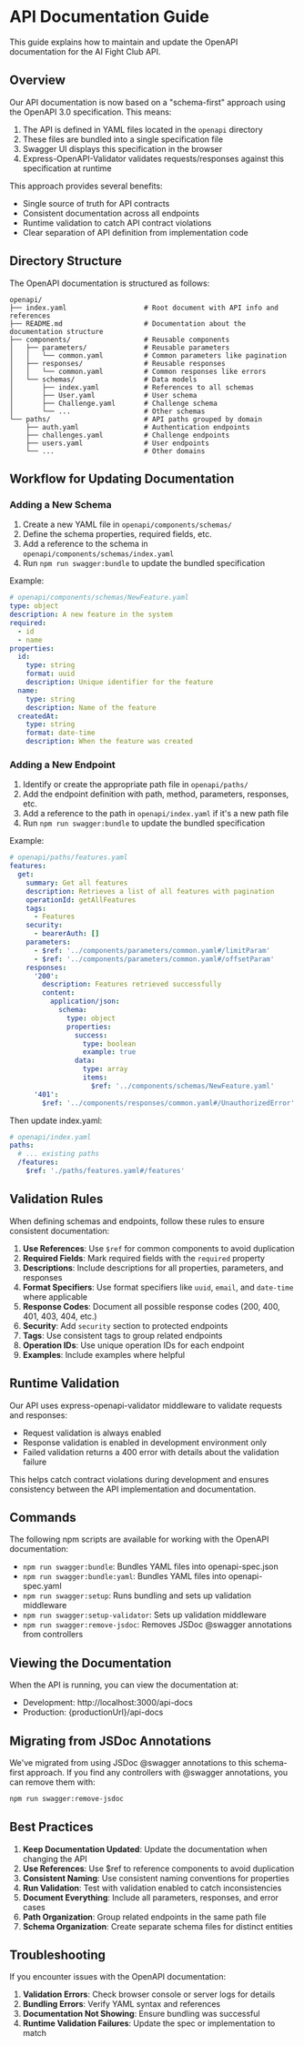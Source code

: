 # API Documentation Guide

This guide explains how to maintain and update the OpenAPI documentation for the AI Fight Club API.

## Overview

Our API documentation is now based on a "schema-first" approach using the OpenAPI 3.0 specification. This means:

1. The API is defined in YAML files located in the `openapi` directory
2. These files are bundled into a single specification file
3. Swagger UI displays this specification in the browser
4. Express-OpenAPI-Validator validates requests/responses against this specification at runtime

This approach provides several benefits:
- Single source of truth for API contracts
- Consistent documentation across all endpoints
- Runtime validation to catch API contract violations
- Clear separation of API definition from implementation code

## Directory Structure

The OpenAPI documentation is structured as follows:

```
openapi/
├── index.yaml                   # Root document with API info and references
├── README.md                    # Documentation about the documentation structure
├── components/                  # Reusable components
│   ├── parameters/              # Reusable parameters
│   │   └── common.yaml          # Common parameters like pagination
│   ├── responses/               # Reusable responses
│   │   └── common.yaml          # Common responses like errors
│   └── schemas/                 # Data models
│       ├── index.yaml           # References to all schemas
│       ├── User.yaml            # User schema
│       ├── Challenge.yaml       # Challenge schema
│       └── ...                  # Other schemas
└── paths/                       # API paths grouped by domain
    ├── auth.yaml                # Authentication endpoints
    ├── challenges.yaml          # Challenge endpoints
    ├── users.yaml               # User endpoints
    └── ...                      # Other domains
```

## Workflow for Updating Documentation

### Adding a New Schema

1. Create a new YAML file in `openapi/components/schemas/`
2. Define the schema properties, required fields, etc.
3. Add a reference to the schema in `openapi/components/schemas/index.yaml`
4. Run `npm run swagger:bundle` to update the bundled specification

Example:
```yaml
# openapi/components/schemas/NewFeature.yaml
type: object
description: A new feature in the system
required:
  - id
  - name
properties:
  id:
    type: string
    format: uuid
    description: Unique identifier for the feature
  name:
    type: string
    description: Name of the feature
  createdAt:
    type: string
    format: date-time
    description: When the feature was created
```

### Adding a New Endpoint

1. Identify or create the appropriate path file in `openapi/paths/`
2. Add the endpoint definition with path, method, parameters, responses, etc.
3. Add a reference to the path in `openapi/index.yaml` if it's a new path file
4. Run `npm run swagger:bundle` to update the bundled specification

Example:
```yaml
# openapi/paths/features.yaml
features:
  get:
    summary: Get all features
    description: Retrieves a list of all features with pagination
    operationId: getAllFeatures
    tags:
      - Features
    security:
      - bearerAuth: []
    parameters:
      - $ref: '../components/parameters/common.yaml#/limitParam'
      - $ref: '../components/parameters/common.yaml#/offsetParam'
    responses:
      '200':
        description: Features retrieved successfully
        content:
          application/json:
            schema:
              type: object
              properties:
                success:
                  type: boolean
                  example: true
                data:
                  type: array
                  items:
                    $ref: '../components/schemas/NewFeature.yaml'
      '401':
        $ref: '../components/responses/common.yaml#/UnauthorizedError'
```

Then update index.yaml:
```yaml
# openapi/index.yaml
paths:
  # ... existing paths
  /features:
    $ref: './paths/features.yaml#/features'
```

## Validation Rules

When defining schemas and endpoints, follow these rules to ensure consistent documentation:

1. **Use References**: Use `$ref` for common components to avoid duplication
2. **Required Fields**: Mark required fields with the `required` property
3. **Descriptions**: Include descriptions for all properties, parameters, and responses
4. **Format Specifiers**: Use format specifiers like `uuid`, `email`, and `date-time` where applicable
5. **Response Codes**: Document all possible response codes (200, 400, 401, 403, 404, etc.)
6. **Security**: Add `security` section to protected endpoints
7. **Tags**: Use consistent tags to group related endpoints
8. **Operation IDs**: Use unique operation IDs for each endpoint
9. **Examples**: Include examples where helpful

## Runtime Validation

Our API uses express-openapi-validator middleware to validate requests and responses:

- Request validation is always enabled
- Response validation is enabled in development environment only
- Failed validation returns a 400 error with details about the validation failure

This helps catch contract violations during development and ensures consistency between the API implementation and documentation.

## Commands

The following npm scripts are available for working with the OpenAPI documentation:

- `npm run swagger:bundle`: Bundles YAML files into openapi-spec.json
- `npm run swagger:bundle:yaml`: Bundles YAML files into openapi-spec.yaml
- `npm run swagger:setup`: Runs bundling and sets up validation middleware
- `npm run swagger:setup-validator`: Sets up validation middleware
- `npm run swagger:remove-jsdoc`: Removes JSDoc @swagger annotations from controllers

## Viewing the Documentation

When the API is running, you can view the documentation at:

- Development: http://localhost:3000/api-docs
- Production: {productionUrl}/api-docs

## Migrating from JSDoc Annotations

We've migrated from using JSDoc @swagger annotations to this schema-first approach. If you find any controllers with @swagger annotations, you can remove them with:

```bash
npm run swagger:remove-jsdoc
```

## Best Practices

1. **Keep Documentation Updated**: Update the documentation when changing the API
2. **Use References**: Use $ref to reference components to avoid duplication
3. **Consistent Naming**: Use consistent naming conventions for properties
4. **Run Validation**: Test with validation enabled to catch inconsistencies
5. **Document Everything**: Include all parameters, responses, and error cases
6. **Path Organization**: Group related endpoints in the same path file
7. **Schema Organization**: Create separate schema files for distinct entities

## Troubleshooting

If you encounter issues with the OpenAPI documentation:

1. **Validation Errors**: Check browser console or server logs for details
2. **Bundling Errors**: Verify YAML syntax and references
3. **Documentation Not Showing**: Ensure bundling was successful
4. **Runtime Validation Failures**: Update the spec or implementation to match 